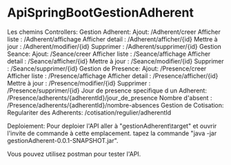 # ApiSpringBootGestionAdherent
Les chemins
Controllers:
Gestion Adherent:
	Ajout: /Adherent/creer
	Afficher liste : /Adherent/affichage
	Afficher detail : /Adherent/afficher/{id}
	Mettre à jour : /Adherent/modifier/{id}
	Supprimer : /Adherent/supprimer/{id}
Gestion Seance:
	Ajout: /Seance/creer
	Afficher liste : /Seance/affichage
	Afficher detail : /Seance/afficher/{id}
	Mettre à jour : /Seance/modifier/{id}
	Supprimer : /Seance/supprimer/{id}
Gestion de Presence:
	Ajout: /Presence/creer
	Afficher liste : /Presence/affichage
	Afficher detail : /Presence/afficher/{id}
	Mettre à jour : /Presence/modifier/{id}
	Supprimer : /Presence/supprimer/{id}
	Jour de presence specifique d un Adherent: /Presence/adherents/{adherentId}/jour_de_presence
	Nombre d'absent : /Presence/adherents/{adherentId}/nombre-absences
Gestion de Cotisation:
	Regulariter des Adherents: /cotisation/regulier/adherentId
	
Deploiement: Pour deploier l'API aller à "gestionAdherent\target"  et ouvrir l'invite de commande à cette emplacement. tapez la commande "java -jar gestionAdherent-0.0.1-SNAPSHOT.jar".

Vous pouvez utilisez postman pour tester l'API.
